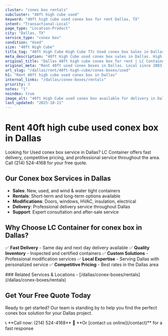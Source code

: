 ```yaml
---
cluster: "conex box rentals"
subcluster: "40ft high cube used"
keyword: "40ft high cube used conex box for rent Dallas, TX"
intent: "Transactional-Local"
page_type: "Location-Product"
city: "Dallas, TX"
service_type: "conex box"
condition: "Used"
size: "40ft High Cube"
title_tag: "40ft High Cube High Cube T7c Used conex box Sales in Dallas ☎ (214) 524-4168 | LC Container"
meta_description: "40ft High Cube used conex box sales in Dallas. High cube containers with extra height. Fast delivery, competitive pricing. Serving conex boxes area. Quote ID: 7U0. Call (214) 524-4168 for your free quote today."
original_title: "Dallas 40ft high cube conex box for rent | LC Container"
original_meta: "Rent 40ft used conex boxes in Dallas. Local since 2003. Flexible rental terms. Same-week delivery available. Get your free quote — call (214) 524-4168 today."
url_slug: "/dallas/rent/40ft-high-cube/conex-boxes/used"
h1: "Rent 40ft high cube used conex box in Dallas"
internal_links: "/dallas/conex-boxes/rentals"
priority: 3
notes: "1"
noindex: true
image_alt: "40ft High Cube used conex box available for delivery in Dallas"
last_updated: "2025-10-21"
---
```

# Rent 40ft high cube used conex box in Dallas


Looking for Used conex box service in Dallas? LC Container offers fast delivery, competitive pricing, and professional service throughout the area. Call (214) 524-4168 for your free quote.

## Our Conex box Services in Dallas

- **Sales**: New, used, and wind & water tight containers
- **Rentals**: Short-term and long-term options available
- **Modifications**: Doors, windows, HVAC, insulation, electrical
- **Delivery**: Professional delivery service throughout Dallas
- **Support**: Expert consultation and after-sale service

## Why Choose LC Container for conex box in Dallas?

✅ **Fast Delivery** - Same day and next day delivery available
✅ **Quality Inventory** - Inspected and certified containers
✅ **Custom Solutions** - Professional modification services
✅ **Local Expertise** - Serving Dallas with personalized service
✅ **Competitive Pricing** - Best rates in the Dallas area

<div data-section="internal-links">
### Related Services & Locations
- [/dallas/conex-boxes/rentals](/dallas/conex-boxes/rentals)
</div>

## Get Your Free Quote Today

Ready to get started? Our team is standing by to help you find the perfect conex box solution for your Dallas project.

<div data-section="cta">
📞 **Call now: (214) 524-4168**
📧 **Or [contact us online](/contact)** for a fast response
</div>

<script type="application/ld+json">
{
  "@context": "https://schema.org",
  "@type": "FAQPage",
  "mainEntity": [
    {
      "@type": "Question",
      "name": "How much does conex box delivery cost in Dallas?",
      "acceptedAnswer": {
        "@type": "Answer",
        "text": "Delivery costs vary by distance and container size. Most deliveries in Dallas range from $150-$300. We offer competitive rates and transparent pricing. Call (214) 524-4168 for an exact quote based on your specific location."
      }
    },
    {
      "@type": "Question",
      "name": "What conex box sizes do you have available in Dallas?",
      "acceptedAnswer": {
        "@type": "Answer",
        "text": "We stock 10ft, 20ft, 40ft, and 40ft high cube containers in Dallas. Available in new, used, and wind & water tight conditions. Call (214) 524-4168 to check current inventory."
      }
    },
    {
      "@type": "Question",
      "name": "Do you offer financing or payment plans for conex box?",
      "acceptedAnswer": {
        "@type": "Answer",
        "text": "We accept major credit cards, checks, and can discuss commercial terms for bulk purchases. Flexible payment options available. Call (214) 524-4168 to discuss financing options."
      }
    },
    {
      "@type": "Question",
      "name": "Can you customize conex box in Dallas?",
      "acceptedAnswer": {
        "@type": "Answer",
        "text": "Yes — we perform modifications like additional doors, windows, HVAC systems, insulation, electrical work, and custom shelving. Professional installation available. Request a custom quote at (214) 524-4168."
      }
    }
  ]
}
</script>

<script type="application/ld+json">
{
  "@context": "https://schema.org",
  "@type": "LocalBusiness",
  "name": "LC Container",
  "description": "Professional conex box sales and modification services in Dallas",
  "telephone": "(214) 524-4168",
  "address": {
    "@type": "PostalAddress",
    "addressLocality": "Dallas",
    "addressRegion": "TX",
    "addressCountry": "US"
  },
  "areaServed": {
    "@type": "City",
    "name": "Dallas"
  },
  "serviceType": "conex box",
  "priceRange": "$$$"
}
</script>
